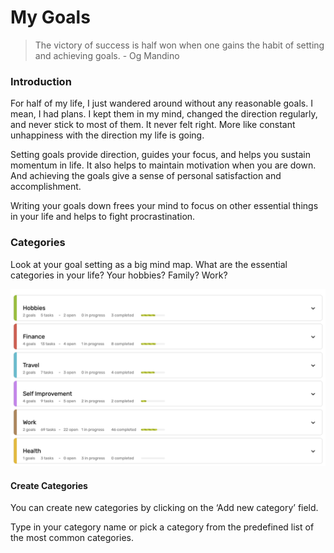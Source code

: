 # My Goals

> The victory of success is half won when one gains the habit of setting and achieving goals. - Og Mandino

### Introduction

For half of my life, I just wandered around without any reasonable goals. I mean, I had plans. I kept them in my mind, changed the direction regularly, and never stick to most of them. It never felt right. More like constant unhappiness with the direction my life is going.

Setting goals provide direction, guides your focus, and helps you sustain momentum in life. It also helps to maintain motivation when you are down. And achieving the goals give a sense of personal satisfaction and accomplishment.

Writing your goals down frees your mind to focus on other essential things in your life and helps to fight procrastination.

### Categories

Look at your goal setting as a big mind map. What are the essential categories in your life? Your hobbies? Family? Work?

![](.gitbook/assets/categories.png)

#### Create Categories

You can create new categories by clicking on the ‘Add new category’ field.

Type in your category name or pick a category from the predefined list of the most common categories.

